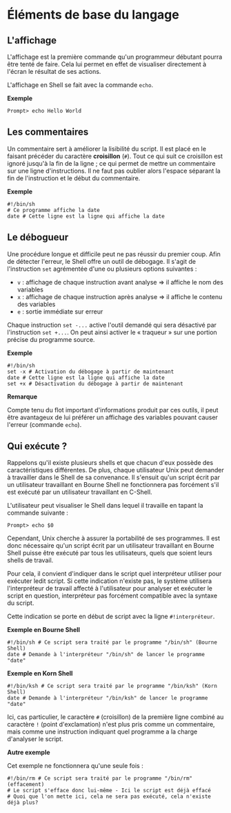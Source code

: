 # Éléments de base du langage

## L'affichage

L'affichage est la première commande qu'un programmeur débutant pourra être tenté de faire. Cela lui permet en effet de visualiser directement à l'écran le résultat de ses actions.

L'affichage en Shell se fait avec la commande `echo`.

__Exemple__

```
Prompt> echo Hello World
```

## Les commentaires

Un commentaire sert à améliorer la lisibilité du script. Il est placé en le faisant précéder du caractère __croisillon__ (`#`). Tout ce qui suit ce croisillon est ignoré jusqu'à la fin de la ligne ; ce qui permet de mettre un commentaire sur une ligne d'instructions. Il ne faut pas oublier alors l'espace séparant la fin de l'instruction et le début du commentaire.

__Exemple__

```shell
#!/bin/sh 
# Ce programme affiche la date 
date # Cette ligne est la ligne qui affiche la date
```

## Le débogueur

Une procédure longue et difficile peut ne pas réussir du premier coup. Afin de détecter l'erreur, le Shell offre un outil de débogage. Il s'agit de l'instruction `set` agrémentée d'une ou plusieurs options suivantes :

* `v` : affichage de chaque instruction avant analyse => il affiche le nom des variables
* `x` : affichage de chaque instruction après analyse => il affiche le contenu des variables
* `e` : sortie immédiate sur erreur
  
Chaque instruction `set -...` active l'outil demandé qui sera désactivé par l'instruction `set +...`. On peut ainsi activer le « traqueur » sur une portion précise du programme source.

__Exemple__

```shell
#!/bin/sh 
set -x # Activation du débogage à partir de maintenant 
date # Cette ligne est la ligne qui affiche la date 
set +x # Désactivation du débogage à partir de maintenant
```

__Remarque__

Compte tenu du flot important d'informations produit par ces outils, il peut être avantageux de lui préférer un affichage des variables pouvant causer l'erreur (commande `echo`).

## Qui exécute ?

Rappelons qu'il existe plusieurs shells et que chacun d'eux possède des caractéristiques différentes. De plus, chaque utilisateur Unix peut demander à travailler dans le Shell de sa convenance. Il s'ensuit qu'un script écrit par un utilisateur travaillant en Bourne Shell ne fonctionnera pas forcément s'il est exécuté par un utilisateur travaillant en C-Shell.

L'utilisateur peut visualiser le Shell dans lequel il travaille en tapant la commande suivante :

```
Prompt> echo $0
```

Cependant, Unix cherche à assurer la portabilité de ses programmes. Il est donc nécessaire qu'un script écrit par un utilisateur travaillant en Bourne Shell puisse être exécuté par tous les utilisateurs, quels que soient leurs shells de travail.

Pour cela, il convient d'indiquer dans le script quel interpréteur utiliser pour exécuter ledit script. Si cette indication n'existe pas, le système utilisera l'interpréteur de travail affecté à l'utilisateur pour analyser et exécuter le script en question, interpréteur pas forcément compatible avec la syntaxe du script.

Cette indication se porte en début de script avec la ligne `#!interpréteur`.

__Exemple en Bourne Shell__

```shell
#!/bin/sh # Ce script sera traité par le programme "/bin/sh" (Bourne Shell) 
date # Demande à l'interpréteur "/bin/sh" de lancer le programme "date"
```

__Exemple en Korn Shell__

```shell
#!/bin/ksh # Ce script sera traité par le programme "/bin/ksh" (Korn Shell) 
date # Demande à l'interpréteur "/bin/ksh" de lancer le programme "date"
```

Ici, cas particulier, le caractère `#` (croisillon) de la première ligne combiné au caractère `!` (point d'exclamation) n'est plus pris comme un commentaire, mais comme une instruction indiquant quel programme a la charge d'analyser le script.

__Autre exemple__

Cet exemple ne fonctionnera qu'une seule fois :

```shell
#!/bin/rm # Ce script sera traité par le programme "/bin/rm" (effacement) 
# Le script s'efface donc lui-même - Ici le script est déjà effacé 
# Quoi que l'on mette ici, cela ne sera pas exécuté, cela n'existe déjà plus?
```
